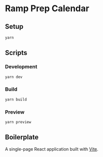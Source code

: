 # Ramp Prep Calendar

## Setup

```sh
yarn
```

## Scripts

### Development

```sh
yarn dev
```

### Build

```sh
yarn build
```

### Preview

```sh
yarn preview
```

## Boilerplate

A single-page React application built with [Vite](https://vitejs.dev/).
